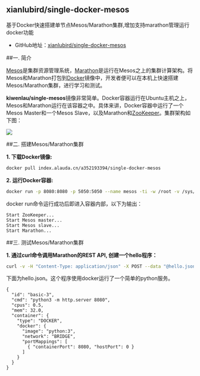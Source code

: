 ## xianlubird/single-docker-mesos
基于Docker快速搭建单节点Mesos/Marathon集群,增加支持marathon管理运行docker功能

- GitHub地址：[xianlubird/single-docker-mesos](https://github.com/xianlubird/single-docker-mesos)


##一. 简介

[Mesos](http://mesos.apache.org)是集群资源管理系统，[Marathon](http://mesosphere.github.io/marathon)是运行在Mesos之上的集群计算架构。将Mesos和Marathon打包到[Docker](https://www.docker.com/)镜像中，开发者便可以在本机上快速搭建Mesos/Marathon集群，进行学习和测试。

**kiwenlau/single-mesos**镜像非常简单。Docker容器运行在Ubuntu主机之上，Mesos和Marathon运行在该容器之中。具体来讲，Docker容器中运行了一个Mesos Master和一个Mesos Slave，以及Marathon和[ZooKeeper](https://zookeeper.apache.org/)。集群架构如下图：

![](https://github.com/kiwenlau/single-mesos-docker/raw/master/image/architecuture.png)


##二. 搭建Mesos/Marathon集群

**1. 下载Docker镜像:**

```sh
docker pull index.alauda.cn/a352193394/single-docker-mesos
```

**2. 运行Docker容器:**

```sh
docker run -p 8080:8080 -p 5050:5050 --name mesos -ti -w /root -v /sys/fs/cgroup:/sys/fs/cgroup -v /var/run/docker.sock:/var/run/docker.sock mesos-single

```

docker run命令运行成功后即进入容器内部，以下为输出：

```
Start ZooKeeper...
Start Mesos master...
Start Mesos slave...
Start Marathon...
```


##三. 测试Mesos/Marathon集群

**1. 通过curl命令调用Marathon的REST API, 创建一个hello程序：**

```sh
curl -v -H "Content-Type: application/json" -X POST --data "@hello.json" http://127.0.0.1:8080/v2/apps
```

下面为hello.json。这个程序使用docker运行了一个简单的python服务。

```
{
  "id": "basic-3",
  "cmd": "python3 -m http.server 8080",
  "cpus": 0.5,
  "mem": 32.0,
  "container": {
    "type": "DOCKER",
    "docker": {
      "image": "python:3",
      "network": "BRIDGE",
      "portMappings": [
        { "containerPort": 8080, "hostPort": 0 }
      ]
    }
  }
}

```






